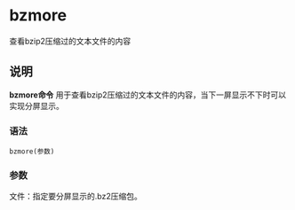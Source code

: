 bzmore
===

查看bzip2压缩过的文本文件的内容

## 说明

**bzmore命令** 用于查看bzip2压缩过的文本文件的内容，当下一屏显示不下时可以实现分屏显示。

### 语法  

```
bzmore(参数)
```

### 参数  

文件：指定要分屏显示的.bz2压缩包。


